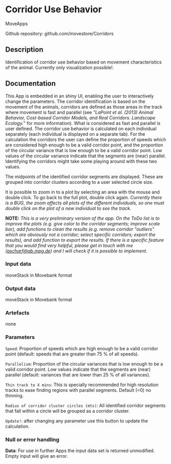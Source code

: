 # Corridor Use Behavior 

MoveApps

Github repository: github.com/movestore/Corridors

## Description
Identification of corridor use behavior based on movement characteristics of the animal. Currently only visualization possible!.

## Documentation
This App is embedded in an shiny UI, enabling the user to interactively change the parameters. The corridor identification is based on the movement of the animals, corridors are defined as those areas in the track where movement is fast and parallel (see *"LaPoint et al. (2013) Animal Behavior, Cost-based Corridor Models, and Real Corridors. Landscape Ecology.*" for more information). What is considered as fast and parallel is user defined.
The corridor use behavior is calculated on each individual separately (each individual is displayed on a separate tab). For the calculation the corridors the user can define the proportion of speeds which are considered high enough to be a valid corridor point, and the proportion of the circular variance that is low enough to be a valid corridor point. Low values of the circular variance indicate that the segments are (near) parallel. Identifying the corridors might take some playing around with these two values.

The midpoints of the identified corridor segments are displayed. These are grouped into corridor clusters according to a user selected circle size.

It is possible to zoom in to a plot by selecting an area with the mouse and double click. To go back to the full plot, double click again. *Currently there is a BUG, the zoom affects all plots of the different individuals, so one must double click on the plot of a new individual to see the track.*

**NOTE:** *This is a very preliminary version of the app. On the ToDo list is to improve the plots (e.g. give color to the corridor segments; improve scale bar), add functions to clean the results (e.g. remove corridor "outliers" which are obviously not a corridor; select specific corridors; export the results), and add function to export the results. If there is a specific feature that you would find very helpful, please get in touch with me (ascharf@ab.mpg.de) and I will check if it is possible to implement.*

### Input data
moveStack in Movebank format

### Output data
moveStack in Movebank format

### Artefacts
none

### Parameters
`Speed`: Proportion of speeds which are high enough to be a valid corridor point (default: speeds that are greater than 75 % of all speeds).

`Parallelism`: Proportion of the circular variances that is low enough to be a valid corridor point. Low values indicate that the segments are (near) parallel (default: variances that are lower than 25 % of all variances).

`Thin track to X mins`: This is specially recommended for high resolution tracks to ease finding regions with parallel segments. Default (=0) no thinning.

`Radius of corridor cluster circles (mts)`: All identified corridor segments that fall within a circle will be grouped as a corridor cluster.

`Update!`: after changing any parameter use this button to update the calculation.

### Null or error handling
**Data**: For use in further Apps the input data set is returned unmodified. Empty input will give an error.
